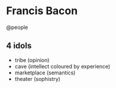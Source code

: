 # Francis Bacon
@people

4 idols
-------



* tribe (opinion)
* cave (intellect coloured by experience)
* marketplace (semantics)
* theater (sophistry)


